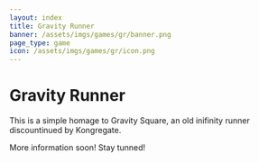 ```yaml
---
layout: index
title: Gravity Runner
banner: /assets/imgs/games/gr/banner.png
page_type: game
icon: /assets/imgs/games/gr/icon.png
---
```

<h1>Gravity Runner</h1>

This is a simple homage to Gravity Square, an old inifinity runner discountinued by Kongregate.

More information soon! Stay tunned!
